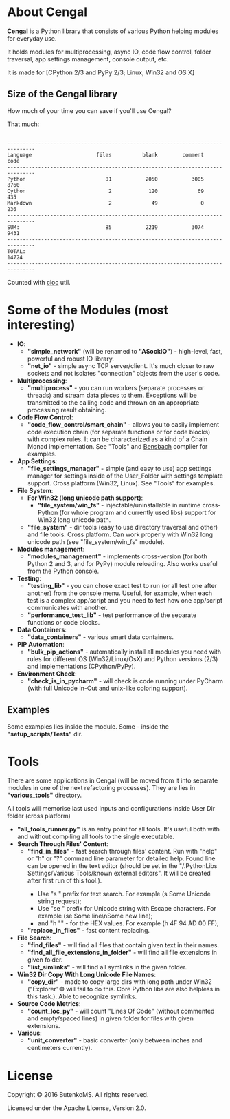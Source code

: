 # About Cengal

**Cengal** is a Python library that consists of various Python helping modules for everyday use. 

It holds modules for multiprocessing, async IO, code flow control, folder traversal, app settings management, 
console output, etc. 

It is made for [CPython 2/3 and PyPy 2/3; Linux, Win32 and OS X]

## Size of the Cengal library

How much of your time you can save if you'll use Cengal?

That much:

```

-------------------------------------------------------------------------------
Language                     files          blank        comment           code
-------------------------------------------------------------------------------
Python                          81           2050           3005           8760
Cython                           2            120             69            435
Markdown                         2             49              0            236
-------------------------------------------------------------------------------
SUM:                            85           2219           3074           9431
-------------------------------------------------------------------------------
TOTAL:                                                                    14724
-------------------------------------------------------------------------------

```
Counted with [cloc](https://github.com/AlDanial/cloc) util.

# Some of the Modules (most interesting)

* **IO**:
    * **"simple_network"** (will be renamed to **"ASockIO"**) - high-level, fast, powerful and robust IO library. 
    * **"net_io"** - simple async TCP server/client. It's much closer to raw sockets and not isolates "connection" objects from the user's code.
* **Multiprocessing**:
    * **"multiprocess"** - you can run workers (separate processes or threads) and stream data pieces to them. Exceptions will be transmitted to the calling code and thrown on an appropriate processing result obtaining.
* **Code Flow Control**:
    * **"code_flow_control/smart_chain"** - allows you to easily implement code execution chain (for separate functions or for code blocks) with complex rules. It can be characterized as a kind of a Chain Monad implementation. See "Tools" and [Bensbach](https://github.com/FI-Mihej/Bensbach) compiler for examples.
* **App Settings**:
    * **"file_settings_manager"** - simple (and easy to use) app settings manager for settings inside of the User_Folder with settings template support. Cross platform (Win32, Linux). See "Tools" for examples.
* **File System**:
    * **For Win32 (long unicode path support)**:
        * **"file_system/win_fs"** - injectable/uninstallable in runtime cross-Python (for whole program and currently used libs) support for Win32 long unicode path.
    * **"file_system"** - dir tools (easy to use directory traversal and other) and file tools. Cross platform. Can work properly with Win32 long unicode path (see "file_system/win_fs" module).
* **Modules management**:
    * **"modules_management"** - implements cross-version (for both Python 2 and 3, and for PyPy) module reloading. Also works useful from the Python console.
* **Testing**:
    * **"testing_lib"** - you can chose exact test to run (or all test one after another) from the console menu. Useful, for example, when each test is a complex app/script and you need to test how one app/script communicates with another.
    * **"performance_test_lib"** - test performance of the separate functions or code blocks.
* **Data Containers**:
    * **"data_containers"** - various smart data containers.
* **PIP Automation**:
    * **"bulk_pip_actions"** - automatically install all modules you need with rules for different OS (Win32/Linux/OsX) and Python versions (2/3) and implementations (CPython/PyPy).
* **Environment Check**:
    * **"check_is_in_pycharm"** - will check is code running under PyCharm (with full Unicode In-Out and unix-like coloring support).

## Examples

Some examples lies inside the module. Some - inside the **"setup_scripts/Tests"** dir.

# Tools

There are some applications in Cengal (will be moved from it into separate modules in one of the next refactoring processes).
They are lies in **"various_tools"** directory.

All tools will memorise last used inputs and configurations inside User Dir folder (cross platform)

* **"all_tools_runner.py"** is an entry point for all tools. It's useful both with and without compiling all tools to the single executable.
* **Search Through Files' Content**:
    * **"find_in_files"** - fast search through files' content. Run with "help" or "h" or "?" command line parameter for detailed help. Found line can be opened in the text editor (should be set in the "<User Dir>/.PythonLibs Settings/Various Tools/known external editors". It will be created after first run of this tool.).
        * Use "s " prefix for text search. For example (s Some Unicode string request);
        * Use "se " prefix for Unicode string with Escape characters. For example (se Some line\nSome new line);
        * and "h "" - for the HEX values. For example (h 4F 94 AD 00 FF);
    * **"replace_in_files"** - fast content replacing.
* **File Search**:
    * **"find_files"** - will find all files that contain given text in their names.
    * **"find_all_file_extensions_in_folder"** - will find all file extensions in given folder.
    * **"list_simlinks"** - will find all symlinks in the given folder.
* **Win32 Dir Copy With Long Unicode File Names**:
    * **"copy_dir"** - made to copy large dirs with long path under Win32 ("Explorer"© will fail to do this. Core Python libs are also helpless in this task.). Able to recognize symlinks.
* **Source Code Metrics**:
    * **"count_loc_py"** - will count "Lines Of Code" (without commented and empty/spaced lines) in given folder for files with given extensions.
* **Various**:
    * **"unit_converter"** - basic converter (only between inches and centimeters currently).

# License

Copyright © 2016 ButenkoMS. All rights reserved.

Licensed under the Apache License, Version 2.0.
